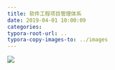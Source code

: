 ```yaml
---
title: 软件工程项目管理体系
date: 2019-04-01 10:00:09
categories:
typora-root-url: ..
typora-copy-images-to: ../images
---
```


![](/images/undefined)
